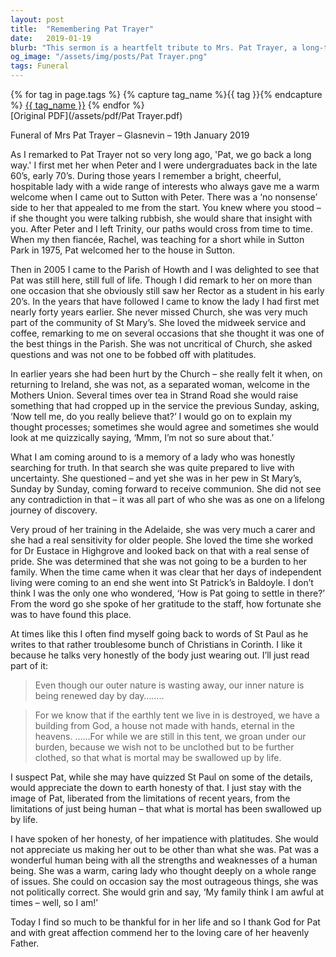 ```yaml
---
layout: post
title:  "Remembering Pat Trayer"
date:   2019-01-19
blurb: "This sermon is a heartfelt tribute to Mrs. Pat Trayer, a long-time member of the St Mary's Parish. It recounts her journey of faith, her questioning nature, and her dedication to the church. Despite her struggles and criticisms of the church, she remained a steadfast believer. The sermon also highlights her caring nature, especially towards the elderly, and her time working for Dr. Eustace in Highgrove."
og_image: "/assets/img/posts/Pat Trayer.png"
tags: Funeral
---    
```

<div class="tag-pills">
  {% for tag in page.tags %}
    {% capture tag_name %}{{ tag }}{% endcapture %}
    <a href="{{ site.baseurl }}/tag/{{ tag_name }}" class="tag-pill">{{ tag_name }}</a>
  {% endfor %}
</div>
[Original PDF](/assets/pdf/Pat Trayer.pdf)

Funeral of Mrs Pat Trayer – Glasnevin – 19th January 2019

As I remarked to Pat Trayer not so very long ago, 'Pat, we go back a long way.' I first met her when Peter and I were undergraduates back in the late 60’s, early 70’s. During those years I remember a bright, cheerful, hospitable lady with a wide range of interests who always gave me a warm welcome when I came out to Sutton with Peter. There was a ‘no nonsense’ side to her that appealed to me from the start. You knew where you stood – if she thought you were talking rubbish, she would share that insight with you. After Peter and I left Trinity, our paths would cross from time to time. When my then fiancée, Rachel, was teaching for a short while in Sutton Park in 1975, Pat welcomed her to the house in Sutton.

Then in 2005 I came to the Parish of Howth and I was delighted to see that Pat was still here, still full of life. Though I did remark to her on more than one occasion that she obviously still saw her Rector as a student in his early 20’s. In the years that have followed I came to know the lady I had first met nearly forty years earlier. She never missed Church, she was very much part of the community of St Mary’s. She loved the midweek service and coffee, remarking to me on several occasions that she thought it was one of the best things in the Parish. She was not uncritical of Church, she asked questions and was not one to be fobbed off with platitudes.

In earlier years she had been hurt by the Church – she really felt it when, on returning to Ireland, she was not, as a separated woman, welcome in the Mothers Union. Several times over tea in Strand Road she would raise something that had cropped up in the service the previous Sunday, asking, ‘Now tell me, do you really believe that?’ I would go on to explain my thought processes; sometimes she would agree and sometimes she would look at me quizzically saying, ‘Mmm, I’m not so sure about that.’

What I am coming around to is a memory of a lady who was honestly searching for truth. In that search she was quite prepared to live with uncertainty. She questioned – and yet she was in her pew in St Mary’s, Sunday by Sunday, coming forward to receive communion. She did not see any contradiction in that – it was all part of who she was as one on a lifelong journey of discovery.

Very proud of her training in the Adelaide, she was very much a carer and she had a real sensitivity for older people. She loved the time she worked for Dr Eustace in Highgrove and looked back on that with a real sense of pride. She was determined that she was not going to be a burden to her family. When the time came when it was clear that her days of independent living were coming to an end she went into St Patrick’s in Baldoyle. I don’t think I was the only one who wondered, ‘How is Pat going to settle in there?’ From the word go she spoke of her gratitude to the staff, how fortunate she was to have found this place.

At times like this I often find myself going back to words of St Paul as he writes to that rather troublesome bunch of Christians in Corinth. I like it because he talks very honestly of the body just wearing out. I’ll just read part of it:

> Even though our outer nature is wasting away, our inner nature is being renewed day by day……..

> For we know that if the earthly tent we live in is destroyed, we have a building from God, a house not made with hands, eternal in the heavens. ……For while we are still in this tent, we groan under our burden, because we wish not to be unclothed but to be further clothed, so that what is mortal may be swallowed up by life.

I suspect Pat, while she may have quizzed St Paul on some of the details, would appreciate the down to earth honesty of that. I just stay with the image of Pat, liberated from the limitations of recent years, from the limitations of just being human – that what is mortal has been swallowed up by life.

I have spoken of her honesty, of her impatience with platitudes. She would not appreciate us making her out to be other than what she was. Pat was a wonderful human being with all the strengths and weaknesses of a human being. She was a warm, caring lady who thought deeply on a whole range of issues. She could on occasion say the most outrageous things, she was not politically correct. She would grin and say, ‘My family think I am awful at times – well, so I am!’

Today I find so much to be thankful for in her life and so I thank God for Pat and with great affection commend her to the loving care of her heavenly Father.
